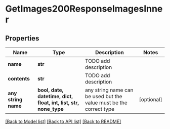 # GetImages200ResponseImagesInner


## Properties
Name | Type | Description | Notes
------------ | ------------- | ------------- | -------------
**name** | **str** | TODO add description | 
**contents** | **str** | TODO add description | 
**any string name** | **bool, date, datetime, dict, float, int, list, str, none_type** | any string name can be used but the value must be the correct type | [optional]

[[Back to Model list]](../README.md#documentation-for-models) [[Back to API list]](../README.md#documentation-for-api-endpoints) [[Back to README]](../README.md)


